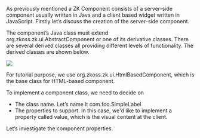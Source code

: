 As previously mentioned a ZK Component consists of a server-side
component usually written in Java and a client based widget written in
JavaScript. Firstly let’s discuss the creation of the server-side
component.

The component’s Java class must extend
<javadoc>org.zkoss.zk.ui.AbstractComponent</javadoc> or one of its
derivative classes. There are several derived classes all providing
different levels of functionality. The derived classes are shown below.

![](images/ZKComDevEss_component_hierarchy.png")

For tutorial purpose, we use
<javadoc>org.zkoss.zk.ui.HtmlBasedComponent</javadoc>, which is the base
class for HTML-based component.

To implement a component class, we need to decide on

- The class name. Let’s name it <mp>com.foo.SimpleLabel</mp>
- The properties to support. In this case, we'd like to implement a
  property called value, which is the visual content at the client.

Let’s investigate the component properties.
